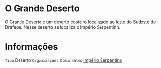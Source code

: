 <!-- TITLE: Grande Deserto, O -->
<!-- SUBTITLE: Visão geral sobre O Grande Deserto -->

# O Grande Deserto
O Grande Deserto é um deserto costeiro localizado ao leste do Sudeste de Drafeon. Nesse deserto se localiza o Império Serpentinn.

# Informações
`Tipo` Deserto
`Organizações Dominantes` [Império Serpentinn](http://localhost/faccoes/nacoes/imperio-serpentinn#imperio-serpentinn)

